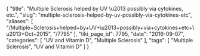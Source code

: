 {
    "title": "Multiple Sclerosis helped by UV \u2013 possibly via cytokines, etc.",
    "slug": "multiple-sclerosis-helped-by-uv-possibly-via-cytokines-etc",
    "aliases": [
        "/Multiple+Sclerosis+helped+by+UV+\u2013+possibly+via+cytokines+etc+\u2013+Oct+2015",
        "/7795"
    ],
    "tiki_page_id": 7795,
    "date": "2016-09-07",
    "categories": [
        "UV and Vitamin D",
        "Multiple Sclerosis"
    ],
    "tags": [
        "Multiple Sclerosis",
        "UV and Vitamin D"
    ]
}